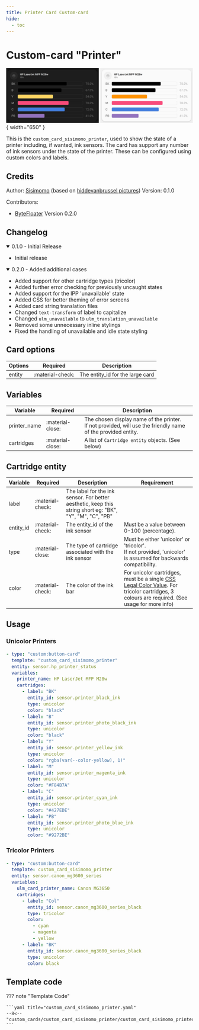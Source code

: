 ```yaml
---
title: Printer Card Custom-card
hide:
  - toc
---
```

<!-- markdownlint-disable MD046 -->

# Custom-card "Printer"

![Image title](../../docs/assets/img/custom_card_sisimomo_printer.png){ width="650" }

This is the `custom_card_sisimomo_printer`, used to show the state of a printer including, if wanted, ink sensors.
The card has support any number of ink sensors under the state of the printer. These can be configured using custom colors and labels.

## Credits

Author: [Sisimomo](https://github.com/sisimomo) (based on [hiddevanbrussel pictures](https://community.home-assistant.io/t/lovelace-ui-minimalist/322687/203))
Version: 0.1.0

Contributors:

- [ByteFloater](https://github.com/bytefloater) Version 0.2.0

## Changelog

<details open>
  <summary>0.1.0 - Initial Release</summary>

- Initial release

</details>
<details open>
  <summary>0.2.0 - Added additional cases</summary>

- Added support for other cartridge types (tricolor)
- Added further error checking for previously uncaught states
- Added support for the IPP 'unavailable' state
- Added CSS for better theming of error screens
- Added card string translation files
- Changed `text-transform` of label to capitalize
- Changed `ulm_unavailable` to `ulm_translation_unavailable`
- Removed some unnecessary inline stylings
- Fixed the handling of unavailable and idle state styling

</details>

## Card options

| Options      | Required         | Description    |
|--------------|------------------|----------------|
| entity       | :material-check: | The entity_id for the large card |

## Variables

| Variable                               | Required         | Description    |
|----------------------------------------|------------------|----------------|
| printer_name                           | :material-close: | The chosen display name of the printer. <br> If not provided, will use the friendly name of the provided entity. |
| cartridges                             | :material-close: | A list of  `Cartridge entity` objects. (See below) |

## Cartridge entity

|  Variable  | Required         | Description    | Requirement |
|------------|------------------|----------------|-------------|
| label      | :material-check: | The label for the ink sensor. For better aesthetic, keep this string short eg: "BK", "Y", "M", "C", "PB" |  |
| entity_id  | :material-check: | The entity_id of the ink sensor | Must be a value between 0-100 (percentage). |
| type       | :material-close: | The type of cartridge associated with the ink sensor | Must be either 'unicolor' or 'tricolor'. <br> If not provided, 'unicolor' is assumed for backwards compatibility. |
| color      | :material-check: | The color of the ink bar | For unicolor cartridges, must be a single [CSS Legal Color Value](https://www.w3schools.com/cssref/css_colors_legal.asp). For tricolor cartridges, 3 colours are required. (See usage for more info) |

## Usage

### Unicolor Printers

```yaml
- type: "custom:button-card"
  template: "custom_card_sisimomo_printer"
  entity: sensor.hp_printer_status
  variables:
    printer_name: HP LaserJet MFP M28w
    cartridges:
      - label: "BK"
        entity_id: sensor.printer_black_ink
        type: unicolor
        color: "black"
      - label: "B"
        entity_id: sensor.printer_photo_black_ink
        type: unicolor
        color: "black"
      - label: "Y"
        entity_id: sensor.printer_yellow_ink
        type: unicolor
        color: "rgba(var(--color-yellow), 1)"
      - label: "M"
        entity_id: sensor.printer_magenta_ink
        type: unicolor
        color: "#F84B7A"
      - label: "C"
        entity_id: sensor.printer_cyan_ink
        type: unicolor
        color: "#427EDE"
      - label: "PB"
        entity_id: sensor.printer_photo_blue_ink
        type: unicolor
        color: "#9272BE"
```

### Tricolor Printers

```yaml
- type: "custom:button-card"
  template: custom_card_sisimomo_printer
  entity: sensor.canon_mg3600_series
  variables:
    ulm_card_printer_name: Canon MG3650
    cartridges:
      - label: "Col"
        entity_id: sensor.canon_mg3600_series_black
        type: tricolor
        color:
          - cyan
          - magenta
          - yellow
      - label: "BK"
        entity_id: sensor.canon_mg3600_series_black
        type: unicolor
        color: black
```

## Template code

??? note "Template Code"

    ```yaml title="custom_card_sisimomo_printer.yaml"
    --8<-- "custom_cards/custom_card_sisimomo_printer/custom_card_sisimomo_printer.yaml"
    ```

